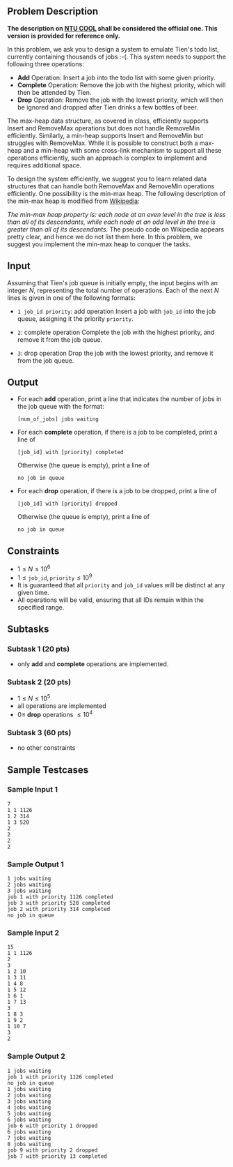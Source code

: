 ## Problem Description

**The description on [NTU COOL]() shall be considered the official one. This version is provided for reference only.**

In this problem, we ask you to design a system to emulate Tien's todo list, currently containing thousands of jobs :-(. This system needs to support the following three operations:
* **Add** Operation: Insert a job into the todo list with some given priority.
* **Complete** Operation: Remove the job with the highest priority, which will then be attended by Tien.
* **Drop** Operation: Remove the job with the lowest priority, which will then be ignored and dropped after Tien drinks a few bottles of beer.

The max-heap data structure, as covered in class, efficiently supports Insert and RemoveMax operations but does not handle RemoveMin efficiently. Similarly, a min-heap supports Insert and RemoveMin but struggles with RemoveMax. While it is possible to construct both a max-heap and a min-heap with some cross-link mechanism to support all these operations efficiently, such an approach is complex to implement and requires additional space.

To design the system efficiently, we suggest you to learn related data structures that can handle both RemoveMax and RemoveMin operations efficiently. One possibility is the min-max heap. The following description of the min-max heap is modified from [Wikipedia](https://en.wikipedia.org/wiki/Min-max_heap): 

*The min-max heap property is: each node at an even level in the tree is less than all of its descendants, while each node at an odd level in the tree is greater than all of its descendants.*
The pseudo code on Wikipedia appears pretty clear, and hence we do not list them here. In this problem, we suggest you implement the min-max heap to conquer the tasks.


## Input

Assuming that Tien's job queue is initially empty, the input begins with an integer $N$, representing the total number of operations. Each of the next $N$ lines is given in one of the following formats:

* $\texttt{1 job_id priority}$: add operation
Insert a job with $\texttt{job_id}$ into the job queue, assigning it the priority $\texttt{priority}$.

* $\texttt{2}$: complete operation
Complete the job with the highest priority, and remove it from the job queue.

* $\texttt{3}$: drop operation
Drop the job with the lowest priority, and remove it from the job queue.


## Output

* For each $\textbf{add}$ operation, print a line that indicates the number of jobs in the job queue with the format: 

    $\texttt{[num_of_jobs] jobs waiting}$

* For each $\textbf{complete}$ operation, if there is a job to be completed, print a line of 

    $\texttt{[job_id] with [priority] completed}$
    
    Otherwise (the queue is empty), print a line of

    $\texttt{no job in queue}$


* For each $\textbf{drop}$ operation, if there is a job to be dropped, print a line of 

    $\texttt{[job_id] with [priority] dropped}$

    Otherwise (the queue is empty), print a line of

    $\texttt{no job in queue}$


## Constraints
* $1 \leq N \leq 10^6$
* $1 \leq \texttt{job_id}, \texttt{priority} \leq 10^9$
* It is guaranteed that all $\texttt{priority}$ and $\texttt{job_id}$ values will be distinct at any given time. 
* All operations will be valid, ensuring that all IDs remain within the specified range.


## Subtasks

### Subtask 1 (20 pts)

* only $\textbf{add}$ and $\textbf{complete}$ operations are implemented. 

### Subtask 2 (20 pts)

* $1 \leq N \leq 10^5$
* all operations are implemented
* $0 \leq$ $\textbf{drop}$ operations $\leq 10^4$

### Subtask 3 (60 pts)

* no other constraints


## Sample Testcases

### Sample Input 1
```
7
1 1 1126
1 2 314
1 3 520
2
2
2
2
```
### Sample Output 1
```
1 jobs waiting
2 jobs waiting
3 jobs waiting
job 1 with priority 1126 completed
job 3 with priority 520 completed
job 2 with priority 314 completed
no job in queue
```

### Sample Input 2
```
15
1 1 1126
2
3
1 2 10
1 3 11
1 4 8
1 5 12
1 6 1
1 7 13
3
1 8 3
1 9 2
1 10 7
3
2
```

### Sample Output 2
```
1 jobs waiting
job 1 with priority 1126 completed
no job in queue
1 jobs waiting
2 jobs waiting
3 jobs waiting
4 jobs waiting
5 jobs waiting
6 jobs waiting
job 6 with priority 1 dropped
6 jobs waiting
7 jobs waiting
8 jobs waiting
job 9 with priority 2 dropped
job 7 with priority 13 completed
```